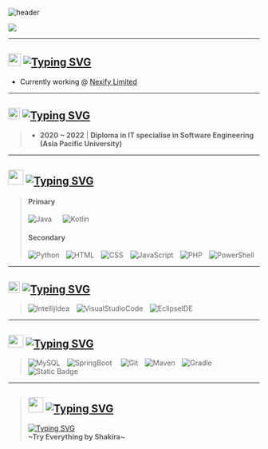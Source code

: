 ![header](https://capsule-render.vercel.app/api?type=waving&color=gradient&section=footer&height=135&text=Greetings%20everyone&fontSize=35&animation=fadeIn&fontAlign=22&fontAlignY=80)

![](http://github-profile-summary-cards.vercel.app/api/cards/profile-details?username=ICitiesMaxQ&theme=midnight_purple)

<hr>

## <img src="https://i.giphy.com/media/v1.Y2lkPTc5MGI3NjExY2dnMmR0YWFxNHJyYWZ5a29oZTY4NXprY2ZhZXE3cHJzYmN2b3N1NyZlcD12MV9pbnRlcm5hbF9naWZfYnlfaWQmY3Q9Zw/H1dxi6xdh4NGQCZSvz/giphy.gif" height=25> **[![Typing SVG](https://readme-typing-svg.demolab.com?font=Inconsolata&weight=600&size=30&duration=1200&pause=1000&color=81A6FF&vCenter=true&random=false&width=90&height=30&lines=Career)](https://git.io/typing-svg)**
- Currently working @ [Nexify Limited](http://www.nexify.com.hk)

<hr>

## <img src="https://media1.giphy.com/media/v1.Y2lkPTc5MGI3NjExbmw5Nzc3OHZ6ZDJ5b3Via3loYml3bmpwd3VvYjA3cTAxbHhkMjhxbyZlcD12MV9pbnRlcm5hbF9naWZfYnlfaWQmY3Q9Zw/l0HlOBZcl7sbV6LnO/giphy.webp" height=23> **[![Typing SVG](https://readme-typing-svg.demolab.com?font=Inconsolata&weight=600&size=30&duration=1200&pause=1000&color=81A6FF&vCenter=true&random=false&width=80&height=30&lines=Study)](https://git.io/typing-svg)** 
> - **2020 ~ 2022** | **Diploma in IT specialise in Software Engineering (Asia Pacific University)**

<hr>

## <img src="https://media0.giphy.com/media/v1.Y2lkPTc5MGI3NjExMmhmejR4NWpvb2w3enFiNnI3MXR0OTR1cHJ3OXd3a3YzNnR3c2xsaSZlcD12MV9pbnRlcm5hbF9naWZfYnlfaWQmY3Q9Zw/BmmfETghGOPrW/200.webp" height=30> **[![Typing SVG](https://readme-typing-svg.demolab.com?font=Inconsolata&weight=600&size=30&duration=2500&pause=1000&color=81A6FF&vCenter=true&random=false&width=320&height=30&lines=Programming+Languages)](https://git.io/typing-svg)**
> #### **Primary**
> ![Java](https://img.shields.io/badge/Java-%23eb8034?style=for-the-badge&logo=coffeescript&labelColor=%23000000) &emsp; ![Kotlin](https://img.shields.io/badge/Kotlin-%23a902eb?style=for-the-badge&logo=kotlin&labelColor=%23000000)
>
> #### **Secondary**
> ![Python](https://img.shields.io/badge/Python-%23f6cc44?style=for-the-badge&logo=python&labelColor=%23000000)&emsp;![HTML](https://img.shields.io/badge/HTML-%23eb732f?style=for-the-badge&logo=html5&labelColor=%23000000)&emsp;![CSS](https://img.shields.io/badge/CSS-%23254bdd?style=for-the-badge&logo=css3&labelColor=%23000000)&emsp;![JavaScript](https://img.shields.io/badge/JavaScript-%23eaca31?style=for-the-badge&logo=javascript&labelColor=%23000000)&emsp;![PHP](https://img.shields.io/badge/PHP-%237b7fb5?style=for-the-badge&logo=php&labelColor=%23000000)&emsp;![PowerShell](https://img.shields.io/badge/PowerShell-%23256db8?style=for-the-badge&logo=powershell&labelColor=%23000000)

<hr>

## <img src="https://media4.giphy.com/media/v1.Y2lkPTc5MGI3NjExa2F2YjYxcmp4NXJxOTRkNjRxb2c2NWNzMDJoNWg1d2MwNndxYnFibyZlcD12MV9pbnRlcm5hbF9naWZfYnlfaWQmY3Q9Zw/10dHotK4K8R0AM/giphy.webp" height=23> **[![Typing SVG](https://readme-typing-svg.demolab.com?font=Inconsolata&weight=600&size=30&duration=1200&pause=1000&color=81A6FF&vCenter=true&random=false&width=135&height=30&lines=Workspace)](https://git.io/typing-svg)**
> ![IntellijIdea](https://img.shields.io/badge/Intellij%20Idea-%23412b93?style=for-the-badge&logo=intellijidea&labelColor=%23000000)&emsp;![VisualStudioCode](https://img.shields.io/badge/Visual%20Studio%20Code-%23088dd3?style=for-the-badge&logo=visualstudiocode&labelColor=%23000000)&emsp;![EclipseIDE](https://img.shields.io/badge/Eclipse-%2333295a?style=for-the-badge&logo=eclipseide&labelColor=%23000000)

<hr>

## <img src="https://media0.giphy.com/media/v1.Y2lkPTc5MGI3NjExcXB2d2p2Mmxid2t2aDFnOHBydzEza3gxMjg1cW54cWNtOHo1ZW53dCZlcD12MV9pbnRlcm5hbF9naWZfYnlfaWQmY3Q9Zw/VbnUQpnihPSIgIXuZv/giphy.webp" height=25 width=30> **[![Typing SVG](https://readme-typing-svg.demolab.com?font=Inconsolata&weight=600&size=30&duration=2000&pause=1000&color=81A6FF&vCenter=true&random=false&width=290&height=30&lines=Technology+Backpack)](https://git.io/typing-svg)**
> ![MySQL](https://img.shields.io/badge/MySQL-%23005c84?style=for-the-badge&logo=mysql&labelColor=%23000000)&emsp;![SpringBoot](https://img.shields.io/badge/Spring%20Boot-%236db33f?style=for-the-badge&logo=springboot&labelColor=%23000000)&emsp;
![Git](https://img.shields.io/badge/Git-%23f05032?style=for-the-badge&logo=git&labelColor=%23000000)&emsp;![Maven](https://img.shields.io/badge/Maven-%23974676?style=for-the-badge&logo=apachemaven&labelColor=%23000000)&emsp;![Gradle](https://img.shields.io/badge/Gradle-%2329db2e?style=for-the-badge&logo=gradle&labelColor=%23000000)&emsp;![Static Badge](https://img.shields.io/badge/Figma-%23f25425?style=for-the-badge&logo=figma&labelColor=%23000000)

<hr>

> ## <img src="https://github.com/ICitiesMaxQ/ICitiesMaxQ/assets/69842262/87955de9-c87e-4e03-be06-cb098bbfbea2" height=30> **[![Typing SVG](https://readme-typing-svg.demolab.com?font=Inconsolata&weight=600&size=30&duration=1200&pause=1000&color=81A6FF&vCenter=true&random=false&width=90&height=30&lines=Quote)](https://git.io/typing-svg)** <br>
> [![Typing SVG](https://readme-typing-svg.demolab.com?font=Playwrite+IT+Moderna&duration=2000&pause=500&color=FF9200&multiline=true&random=false&width=370&height=60&lines=...I+wanna+try+everything%2C;I+wanna+try+even+though+I+could+fail)](https://git.io/typing-svg)<br>
> **\~Try Everything by Shakira\~**

